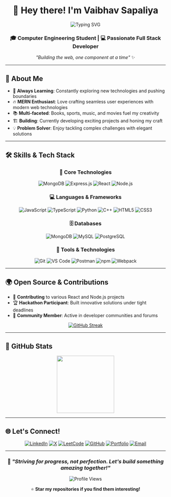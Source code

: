 <div align="center">

# 👋 Hey there! I'm Vaibhav Sapaliya

<img src="https://readme-typing-svg.herokuapp.com?font=Fira+Code&size=24&duration=3000&pause=1000&color=11D3F7FF&center=true&vCenter=true&width=435&lines=MERN+Stack+Developer;Full+Stack+developer;Code+%26+Building+AI_Agent;Always+Learning+%F0%9F%9A%80" alt="Typing SVG" />

### 🎓 Computer Engineering Student | 💻 Passionate Full Stack Developer

*"Building the web, one component at a time"* ✨

</div>

---

## 🚀 About Me

- 🌱 **Always Learning**: Constantly exploring new technologies and pushing boundaries
- 🔥 **MERN Enthusiast**: Love crafting seamless user experiences with modern web technologies  
- 📚 **Multi-faceted**: Books, sports, music, and movies fuel my creativity
- 🏗️ **Building**: Currently developing exciting projects and honing my craft
- 💡 **Problem Solver**: Enjoy tackling complex challenges with elegant solutions

---

## 🛠️ Skills & Tech Stack

<div align="center">

### 🎯 Core Technologies
![MongoDB](https://img.shields.io/badge/MongoDB-4EA94B?style=for-the-badge&logo=mongodb&logoColor=white)
![Express.js](https://img.shields.io/badge/Express.js-000000?style=for-the-badge&logo=express&logoColor=white)
![React](https://img.shields.io/badge/React-20232A?style=for-the-badge&logo=react&logoColor=61DAFB)
![Node.js](https://img.shields.io/badge/Node.js-339933?style=for-the-badge&logo=nodedotjs&logoColor=white)

### 💻 Languages & Frameworks
![JavaScript](https://img.shields.io/badge/JavaScript-F7DF1E?style=for-the-badge&logo=javascript&logoColor=black)
![TypeScript](https://img.shields.io/badge/TypeScript-007ACC?style=for-the-badge&logo=typescript&logoColor=white)
![Python](https://img.shields.io/badge/Python-3776AB?style=for-the-badge&logo=python&logoColor=white)
![C++](https://img.shields.io/badge/C++-00599C?style=for-the-badge&logo=cplusplus&logoColor=white)
![HTML5](https://img.shields.io/badge/HTML5-E34F26?style=for-the-badge&logo=html5&logoColor=white)
![CSS3](https://img.shields.io/badge/CSS3-1572B6?style=for-the-badge&logo=css3&logoColor=white)

### 🗄️ Databases
![MongoDB](https://img.shields.io/badge/MongoDB-4EA94B?style=for-the-badge&logo=mongodb&logoColor=white)
![MySQL](https://img.shields.io/badge/MySQL-4479A1?style=for-the-badge&logo=mysql&logoColor=white)
![PostgreSQL](https://img.shields.io/badge/PostgreSQL-316192?style=for-the-badge&logo=postgresql&logoColor=white)

### 🔧 Tools & Technologies
![Git](https://img.shields.io/badge/Git-F05032?style=for-the-badge&logo=git&logoColor=white)
![VS Code](https://img.shields.io/badge/VS%20Code-007ACC?style=for-the-badge&logo=visualstudiocode&logoColor=white)
![Postman](https://img.shields.io/badge/Postman-FF6C37?style=for-the-badge&logo=postman&logoColor=white)
![npm](https://img.shields.io/badge/npm-CB3837?style=for-the-badge&logo=npm&logoColor=white)
![Webpack](https://img.shields.io/badge/Webpack-8DD6F9?style=for-the-badge&logo=webpack&logoColor=black)

</div>

---

## 🌍 Open Source & Contributions

- 🤝 **Contributing** to various React and Node.js projects
- 🏆 **Hackathon Participant**: Built innovative solutions under tight deadlines
- 🌟 **Community Member**: Active in developer communities and forums

<div align="center">

[![GitHub Streak](https://github-readme-streak-stats.herokuapp.com?user=Vaibhavvs7&theme=tokyonight&hide_border=true)](https://git.io/streak-stats)

</div>

---

## 🎯 GitHub Stats

<div align="center">
  <img height="180em" src="https://github-readme-stats.vercel.app/api?username=Vaibhavvs7&show_icons=true&theme=tokyonight&include_all_commits=true&count_private=true&hide_border=true"/>
</div>


---

## 🌐 Let's Connect!

<div align="center">

[![LinkedIn](https://img.shields.io/badge/LinkedIn-0077B5?style=for-the-badge&logo=linkedin&logoColor=white)](https://www.linkedin.com/in/vaibhavsapaliya/)
[![X](https://img.shields.io/badge/X-000000?style=for-the-badge&logo=x&logoColor=white)](https://x.com/VSapaliya66436)
[![LeetCode](https://img.shields.io/badge/LeetCode-FFA116?style=for-the-badge&logo=leetcode&logoColor=black)](https://leetcode.com/u/Vaibhav_VS/)
[![GitHub](https://img.shields.io/badge/GitHub-100000?style=for-the-badge&logo=github&logoColor=white)](https://github.com/Vaibhavvs7)
[![Portfolio](https://img.shields.io/badge/Portfolio-FF5722?style=for-the-badge&logo=google-chrome&logoColor=white)](#)
[![Email](https://img.shields.io/badge/Email-D14836?style=for-the-badge&logo=gmail&logoColor=white)](mailto:vaibhav.sapaliya@example.com)

</div>

---

<div align="center">

### 🚀 *"Striving for progress, not perfection. Let's build something amazing together!"*

![Profile Views](https://komarev.com/ghpvc/?username=Vaibhavvs7&color=blueviolet&style=flat-square&label=Profile+Views)

⭐ **Star my repositories if you find them interesting!**

</div>
